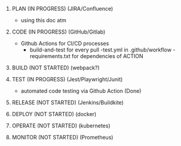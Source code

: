 1. PLAN (IN PROGRESS)
    (JIRA/Confluence)
    - using this doc atm

2. CODE (IN PROGRESS)
    (GitHub/Gitlab)
    - Github Actions for CI/CD processes
        - build-and-test for every pull
            -test.yml in .github/workflow
            -requirements.txt for dependencies of ACTION

3. BUILD (NOT STARTED)
    (webpack?)

4. TEST (IN PROGRESS)
    (Jest/Playwright/Junit)
    - automated code testing via Github Action (Done)

5. RELEASE (NOT STARTED)
    (Jenkins/Buildkite)

6. DEPLOY (NOT STARTED)
    (docker)

7. OPERATE (NOT STARTED)
    (kubernetes)

8. MONITOR (NOT STARTED)
    (Prometheus)